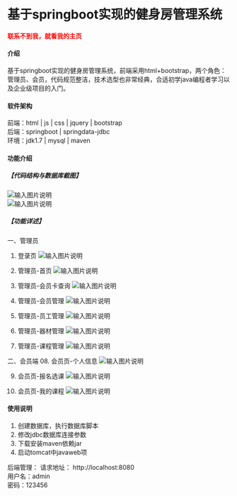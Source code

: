 # 基于springboot实现的健身房管理系统

<h4 style='color:red'>联系不到我，就看我的主页 </h4> 
 
#### 介绍
基于springboot实现的健身房管理系统，前端采用html+bootstrap，两个角色：管理员、会员，代码规范整洁，技术选型也非常经典，合适初学java编程者学习以及企业级项目的入门。


#### 软件架构
前端：html | js | css | jquery | bootstrap  
后端：springboot | springdata-jdbc  
环境：jdk1.7 | mysql | maven           


#### 功能介绍
##### 【代码结构与数据库截图】
![输入图片说明](images/00.%20代码.jpg)  
![输入图片说明](images/00.%20数据库.jpg)  

##### 【功能详述】 
一、管理员  
  01. 登录页
![输入图片说明](images/01.%20登录页.jpg)  
  
  02. 管理员-首页
![输入图片说明](images/02.%20管理员-首页.jpg)    
  
  03. 管理员-会员卡查询
![输入图片说明](images/03.%20管理员-会员卡查询.jpg)    
  
  04. 管理员-会员管理
![输入图片说明](images/04.%20管理员-会员管理.jpg)    
  
  05. 管理员-员工管理
![输入图片说明](images/05.%20管理员-员工管理.jpg)    
  
  06. 管理员-器材管理
![输入图片说明](images/06.%20管理员-器材管理.jpg)    
  
  07. 管理员-课程管理
![输入图片说明](images/07.%20管理员-课程管理.jpg)    
  
二、会员端
  08. 会员页-个人信息
![输入图片说明](images/08.%20会员页-个人信息.jpg)   
  
  09. 会员页-报名选课
![输入图片说明](images/09.%20会员页-报名选课.jpg)     
  
  10. 会员页-我的课程
![输入图片说明](images/10.%20会员页-我的课程.jpg)        


#### 使用说明
1. 创建数据库，执行数据库脚本  
2. 修改jdbc数据库连接参数  
3. 下载安装maven依赖jar  
4. 启动tomcat中javaweb项  

后端管理： 
    请求地址： http://localhost:8080      
    用户名：admin    
    密码：123456      
  


